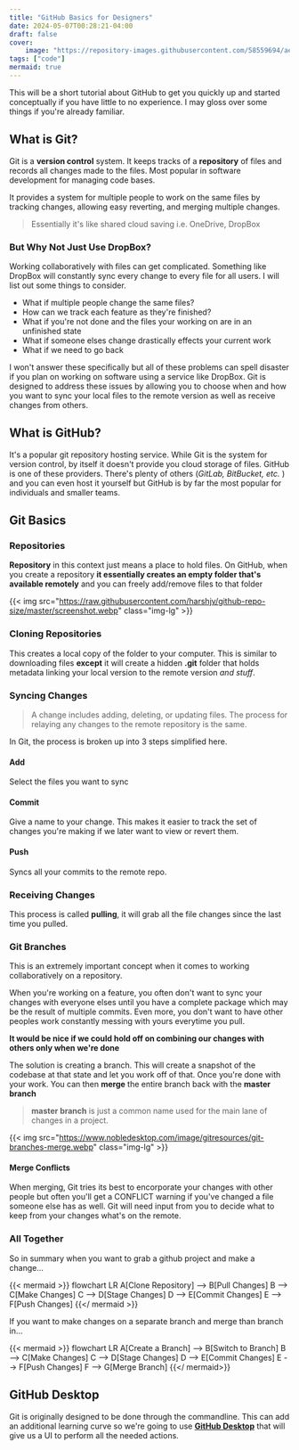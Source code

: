 ```yaml
---
title: "GitHub Basics for Designers"
date: 2024-05-07T00:28:21-04:00
draft: false
cover:
    image: "https://repository-images.githubusercontent.com/58559694/aeae5400-6102-11e9-980d-dc74185ed41d"
tags: ["code"]
mermaid: true
---
```


This will be a short tutorial about GitHub to get you quickly up and started conceptually if you have little to no experience. I may gloss over some things if you're already familiar.

## What is Git?

Git is a **version control** system. It keeps tracks of a **repository** of files and records all changes made to the files. Most popular in software development for managing code bases.

It provides a system for multiple people to work on the same files by tracking changes, allowing easy reverting, and merging multiple changes.

> Essentially it's like shared cloud saving i.e. OneDrive, DropBox

### But Why Not Just Use DropBox?

Working collaboratively with files can get complicated. Something like DropBox will constantly sync every change to every file for all users. I will list out some things to consider.

- What if multiple people change the same files?
- How can we track each feature as they're finished?
- What if you're not done and the files your working on are in an unfinished state
- What if someone elses change drastically effects your current work
- What if we need to go back

I won't answer these specifically but all of these problems can spell disaster if you plan on working on software using a service like DropBox.
Git is designed to address these issues by allowing you to choose when and how you want to sync your local files to the remote version as well as receive changes from others.

## What is GitHub?

It's a popular git repository hosting service. While Git is the system for version control, by itself it doesn't provide you cloud storage of files. GitHub is one of these providers. There's plenty of others (*GitLab, BitBucket, etc.* ) and you can even host it yourself but GitHub is by far the most popular for individuals and smaller teams.

## Git Basics

### Repositories

**Repository** in this context just means a place to hold files. On GitHub, when you create a repository **it essentially creates an empty folder that's available remotely** and you can freely add/remove files to that folder

{{< img src="https://raw.githubusercontent.com/harshjv/github-repo-size/master/screenshot.webp" class="img-lg" >}}

### Cloning Repositories

This creates a local copy of the folder to your computer. This is similar to downloading files **except** it will create a hidden
**.git** folder that holds metadata linking your local version to the remote version *and stuff*.

### Syncing Changes

> A change includes adding, deleting, or updating files. The process for relaying any changes to the remote repository is the same.

In Git, the process is broken up into 3 steps simplified here.

#### Add

Select the files you want to sync 

#### Commit

Give a name to your change. This makes it easier to track the set of changes you're making if we later want to view or revert them.

#### Push

Syncs all your commits to the remote repo.

### Receiving Changes

This process is called **pulling**, it will grab all the file changes since the last time you pulled.

### Git Branches

This is an extremely important concept when it comes to working collaboratively on a repository.

When you're working on a feature, you often don't want to sync your changes with everyone elses until you have a complete package which may be the result of multiple commits. Even more, you don't want to have other peoples work constantly messing with yours everytime you pull.

**It would be nice if we could hold off on combining our changes with others only when we're done**

The solution is creating a branch. This will create a snapshot of the codebase at that state and let you work off of that. Once you're done with your work. You can then **merge** the entire branch back with the **master branch**

> **master branch** is just a common name used for the main lane of changes in a project.

{{< img src="https://www.nobledesktop.com/image/gitresources/git-branches-merge.webp" class="img-lg" >}}

#### Merge Conflicts

When merging, Git tries its best to encorporate your changes with other people but often you'll get a CONFLICT warning if you've changed a file someone else has as well. Git will need input from you to decide what to keep from your changes what's on the remote.

### All Together

So in summary when you want to grab a github project and make a change...

{{< mermaid >}}
flowchart LR
    A[Clone Repository] --> B[Pull Changes]
    B --> C[Make Changes]
    C --> D[Stage Changes]
    D --> E[Commit Changes]
    E --> F[Push Changes]
{{</ mermaid >}}

If you want to make changes on a separate branch and merge than branch in...

{{< mermaid >}}
flowchart LR
    A[Create a Branch] --> B[Switch to Branch]
    B --> C[Make Changes]
    C --> D[Stage Changes]
    D --> E[Commit Changes]
    E --> F[Push Changes]
    F --> G[Merge Branch]
{{</ mermaid>}}

## GitHub Desktop

Git is originally designed to be done through the commandline. This can add an additional learning curve so we're going to use **[GitHub Desktop](https://desktop.github.com/)** that will give us a UI to perform all the needed actions.
